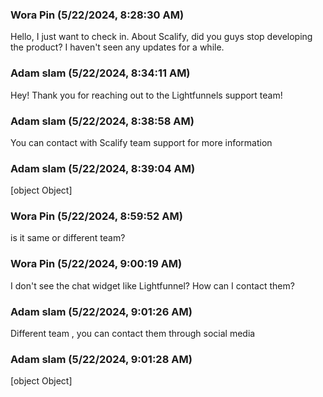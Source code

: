 ### Wora Pin (5/22/2024, 8:28:30 AM)

Hello, I just want to check in. About Scalify, did you guys stop developing the product? I haven't seen any updates for a while.

### Adam slam (5/22/2024, 8:34:11 AM)

Hey!
Thank you for reaching out to the Lightfunnels support team!

### Adam slam (5/22/2024, 8:38:58 AM)

You can contact with Scalify team support for more information

### Adam slam (5/22/2024, 8:39:04 AM)

[object Object]

### Wora Pin (5/22/2024, 8:59:52 AM)

is it same or different team?

### Wora Pin (5/22/2024, 9:00:19 AM)

I don't see the chat widget like Lightfunnel? How can I contact them?

### Adam slam (5/22/2024, 9:01:26 AM)

Different team , you can contact them through social media

### Adam slam (5/22/2024, 9:01:28 AM)

[object Object]
